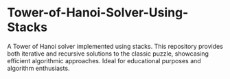 # Tower-of-Hanoi-Solver-Using-Stacks
A Tower of Hanoi solver implemented using stacks. This repository provides both iterative and recursive solutions to the classic puzzle, showcasing efficient algorithmic approaches. Ideal for educational purposes and algorithm enthusiasts.
